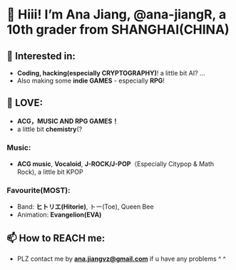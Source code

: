 # 👋 Hiii! I’m **Ana Jiang**, @ana-jiangR, a 10th grader from **SHANGHAI(CHINA)**
   
## 👀 Interested in:
   - **Coding, hacking(especially CRYPTOGRAPHY)**! a little bit AI? ... 
   - Also making some **indie GAMES** - especially **RPG**!

## 💞️ LOVE: 
   - **ACG，MUSIC AND RPG GAMES！**
   - a little bit **chemistry**(?
   
   ### Music:
   - **ACG music**, **Vocaloid**, **J-ROCK/J-POP**（Especially Citypop & Math Rock), a little bit KPOP
       
   ### Favourite(MOST):
   - Band: **ヒトリエ(Hitorie)**, トー(Toe), Queen Bee
   - Animation: **Evangelion(EVA)**
       
## 📫 How to REACH me: 
   - PLZ contact me by **ana.jiangvz@gmail.com** if u have any problems ^ ^

<!---
ana-jiangR/ana-jiangR is a ✨ special ✨ repository because its `README.md` (this file) appears on your GitHub profile !. 
You can click the Preview link to take a look at your changes.
--->
